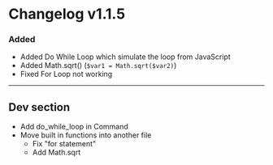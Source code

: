 # Changelog v1.1.5

### Added
- Added Do While Loop which simulate the loop from JavaScript
- Added Math.sqrt() (`$var1 = Math.sqrt($var2)`)
- Fixed For Loop not working

---

## Dev section

- Add do_while_loop in Command
- Move built in functions into another file
    - Fix "for statement"
    - Add Math.sqrt